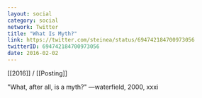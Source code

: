 ```yaml
---
layout: social
category: social
network: Twitter
title: "What Is Myth?"
link: https://twitter.com/steinea/status/694742184700973056
twitterID: 694742184700973056
date: 2016-02-02
---
```


[[2016]] / [[Posting]]

"What, after all, is a myth?" —waterfield, 2000, xxxi
